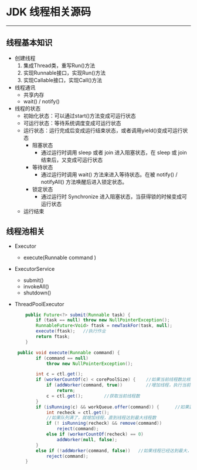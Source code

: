 # JDK 线程相关源码

---------------------

## 线程基本知识

* 创建线程
  1. 集成Thread类，重写Run()方法
  2. 实现Runnable接口，实现Run()方法
  3. 实现Callable接口，实现Call()方法
* 线程通讯
  * 共享内存
  * wait() / notify()
* 线程的状态
  * 初始化状态：可以通过start()方法变成可运行状态
  * 可运行状态：等待系统调度变成可运行状态
  * 运行状态：运行完成后变成运行结束状态，或者调用yieId()变成可运行状态
    - 阻塞状态
      - 通过运行时调用 sleep 或者 join 进入阻塞状态，在 sleep 或 join 结束后，又变成可运行状态
    - 等待状态
      - 通过运行时调用 wait() 方法来进入等待状态。在被 notify() / notifyAll() 方法唤醒后进入锁定状态。
    - 锁定状态
      - 通过运行时 Synchronize 进入阻塞状态，当获得锁的时候变成可运行状态
  * 运行结束

## 线程池相关

* Executor

  * execute(Runnable command )

* ExecutorService

  * submit()
  * invokeAll()
  * shutdown()

* ThreadPoolExecutor

  ```java
      public Future<?> submit(Runnable task) {
          if (task == null) throw new NullPointerException();
          RunnableFuture<Void> ftask = newTaskFor(task, null);
          execute(ftask);   //执行作业
          return ftask;
      }
  
   public void execute(Runnable command) {
          if (command == null)
              throw new NullPointerException();
  
          int c = ctl.get();
          if (workerCountOf(c) < corePoolSize) {    //如果当前线程数比核心线程数少
              if (addWorker(command, true))			//增加线程，执行当前作业
                  return;
              c = ctl.get();        //获取当前线程数
          }
          if (isRunning(c) && workQueue.offer(command)) {      //如果达到核心线程，就往队列里放
              int recheck = ctl.get();
              //如果队列满了，就增加线程，直到线程达到最大线程数
              if (! isRunning(recheck) && remove(command))		
                  reject(command);
              else if (workerCountOf(recheck) == 0)
                  addWorker(null, false);
          }
          else if (!addWorker(command, false))   //如果线程已经达到最大，队列已经满了，直接拒绝
              reject(command);
      }
  
  ```

  

  

